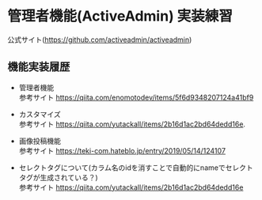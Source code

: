 # 管理者機能(ActiveAdmin) 実装練習

公式サイト(https://github.com/activeadmin/activeadmin)

## 機能実装履歴

- 管理者機能  
  参考サイト https://qiita.com/enomotodev/items/5f6d9348207124a41bf9   
  
- カスタマイズ  
  参考サイト https://qiita.com/yutackall/items/2b16d1ac2bd64dedd16e. 
  
- 画像投稿機能  
  参考サイト https://teki-com.hateblo.jp/entry/2019/05/14/124107
  
- セレクトタグについて(カラム名のidを消すことで自動的にnameでセレクトタグが生成されている？)  
  参考サイト https://qiita.com/yutackall/items/2b16d1ac2bd64dedd16e
  
